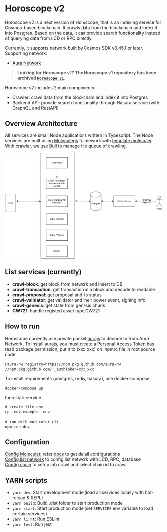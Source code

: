 # Horoscope v2

Horoscope v2 is a next version of Horoscope, that is an indexing service for Cosmos-based blockchain. It crawls data from the blockchain and index it into Postgres. Based on the data, it can provide search functionality instead of querying data from LCD or RPC directly.

Currently, it supports network built by Cosmos SDK v0.45.1 or later. Supporting network:

- [Aura Network](https://github.com/aura-nw/aura)

> **Looking for Horoscope v1? The Horoscope v1 repository has been archived [`Horoscope v1`](https://github.com/aura-nw/Horoscope)**.

Horoscope v2 includes 2 main components:

- Crawler: crawl data from the blockchain and index it into Postgres
- Backend API: provide search functionality through Hasura service (with GraphQL and RestAPI)

## Overview Architecture

All services are small Node applications written in Typescript. The Node services are built using [Moleculerjs](https://moleculer.services/) framework with [template moleculer](https://github.com/aura-nw/moleculer-ts-base).
With crawler, we use [Bull](https://github.com/OptimalBits/bull/tree/master) to manage the queue of crawling.

![image](docs/images/overview-architect.png)

## List services (currently)

- **crawl-block**: get block from network and insert to DB
- **crawl-transaction**: get transaction in a block and decode to readable
- **crawl-proposal**: get proposal and its status
- **crawl-validator**: get validator and their power event, signing info
- **crawl-genesis**: get state from genesis chunk
- **CW721**: handle registed asset type CW721

## How to run

Horoscope currently use private packet [aurajs](https://github.com/aura-nw/aurajs) to decode tx from Aura Network. To install aurajs, you must create a Personal Access Token has read package permission, put it to (xxx_xxx) on .npmrc file in root source code

```
@aura-nw:registry=https://npm.pkg.github.com/aura-nw
//npm.pkg.github.com/:_authToken=xxx_xxx
```

To install requirements (postgres, redis, hasura), use docker-compose:

```
docker-compose up
```

then start service

```
# create file env
cp .env.example .env

# run with moleculer cli
npm run dev
```

## Configuration

[Config Moleculer](.env.sample), refer [docs](https://moleculer.services/docs/0.14/configuration.html) to get detail configurations  
[Config list network](network.json) to config list network with LCD, RPC, database  
[Config chain](config.json) to setup job crawl and select chain id to crawl

## YARN scripts

- `yarn dev`: Start development mode (load all services locally with hot-reload & REPL)
- `yarn build`: Build .dist folder to start production mode
- `yarn start`: Start production mode (set `SERVICES` env variable to load certain services)
- `yarn li nt`: Run ESLint
- `yarn test`: Run jest
